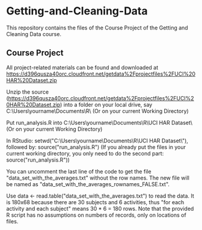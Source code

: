# Getting-and-Cleaning-Data
This repository contains the files of the Course Project of the Getting and Cleaning Data course.


## Course Project
All project-related materials can be found and downloaded at  https://d396qusza40orc.cloudfront.net/getdata%2Fprojectfiles%2FUCI%20HAR%20Dataset.zip

Unzip the source (https://d396qusza40orc.cloudfront.net/getdata%2Fprojectfiles%2FUCI%20HAR%20Dataset.zip) into a folder on your local drive, say C:\Users\yourname\Documents\R\ (Or on your current Working Directory)

Put run_analysis.R into C:\Users\yourname\Documents\R\UCI HAR Dataset\ (Or on your current Working Directory)

In RStudio: setwd("C:\\Users\\yourname\\Documents\\R\\UCI HAR Dataset\\"), followed by: source("run_analysis.R")
(If you already put the files in your current working directory, you only need to do the second part: source("run_analysis.R"))

You can uncomment the last line of the code to get the file "data_set_with_the_averages.txt" without the row names. The new file will be named as "data_set_with_the_averages_rownames_FALSE.txt".

Use data <- read.table("data_set_with_the_averages.txt") to read the data. It is 180x68 because there are 30 subjects and 6 activities, thus "for each activity and each subject" means 30 * 6 = 180 rows. Note that the provided R script has no assumptions on numbers of records, only on locations of files.

